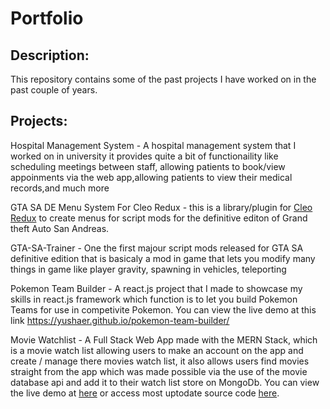 # Portfolio
## Description:
 This repository contains some of the past projects I have worked on in the past couple of years.

## Projects:
Hospital Management System - A hospital management system that I worked on in university it provides quite a bit of functionaility like scheduling meetings between staff, allowing patients to book/view appoinments via the web app,allowing patients to view their medical records,and much more

GTA SA DE Menu System For Cleo Redux - this is a library/plugin for [Cleo Redux](https://github.com/cleolibrary/CLEO-Redux) to create menus for script mods for the definitive editon of Grand theft Auto San Andreas. 

GTA-SA-Trainer - One the first majour script mods released for GTA SA definitive edition that is basicaly a mod in game that lets you modify many things in game like player gravity, spawning in vehicles,  teleporting

Pokemon Team Builder - A react.js project that I made to showcase my skills in react.js framework which function is to let you build Pokemon Teams for use in competivite Pokemon. You can view the live demo at this link https://yushaer.github.io/pokemon-team-builder/

Movie Watchlist - A Full Stack Web App made with the MERN Stack, which is a movie watch list allowing users to make an account on the app and create / manage there movies watch list, it also allows users find movies straight from the app which was made possible via the use of the movie database api  and add it to their watch list store on MongoDb. You can view the live demo at [here](https://pro-movie-watchlist.netlify.app/) or access most uptodate source code [here](https://github.com/yushaer/MovieWatchList).
